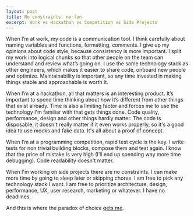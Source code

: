 ```yaml
---
layout: post
title: No constraints, no fun
excerpt: Work vs Hackathon vs Competition vs Side Projects
---
```


When I’m at work, my code is a communication tool. I think carefully about naming variables and functions, formatting, comments. I give up my opinions about code style, because consistency is more important. I split my work into logical chunks so that other people on the team can understand and review what’s going on. I use the same technology stack as other engineers, which makes it easier to share code, onboard new people and optimize. Maintainability is important, so any time invested in making things stable and approachable is worth it.

When I’m at a hackathon, all that matters is an interesting product. It’s important to spend time thinking about how it’s different from other things that exist already. Time is also a limiting factor and forces me to use the technology I'm familiar with that gets things done. Code quality, performance, design and other things hardly matter. The code is disposable, it doesn't really matter if it even works properly, so it's a good idea to use mocks and fake data. It's all about a proof of concept.

When I’m at a programming competition, rapid test cycle is the key. I write tests for non trivial building blocks, compose them and test again. I know that the price of mistake is very high (I’ll end up spending way more time debugging). Code readability doesn't matter.

When I'm working on side projects there are no constraints. I can make more time by going to sleep later or skipping chores. I am free to pick any technology stack I want. I am free to prioritize architecture, design, performance, UX, user research, marketing or whatever. I have no deadlines.

And this is where the paradox of choice [gets me](/side-projects-are-hard).
